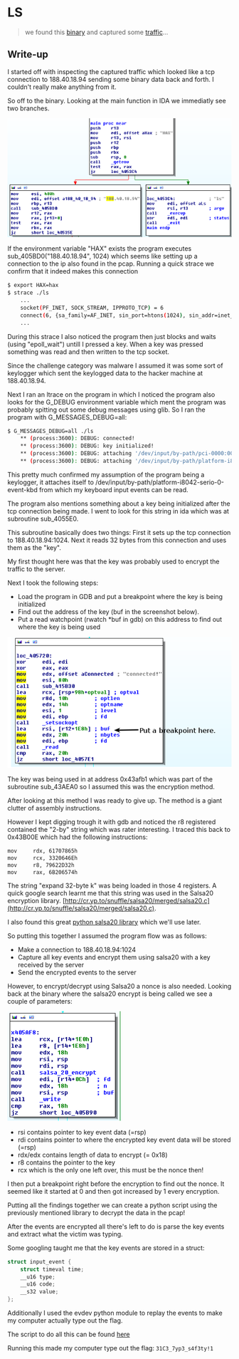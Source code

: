 LS
===

> we found this [binary](ls) and captured some [traffic](ls.pcap)...

## Write-up

I started off with inspecting the captured traffic which looked like a tcp connection to 188.40.18.94 sending some binary data back and forth. I couldn't really make anything from it.

So off to the binary. Looking at the main function in IDA we immediatly see two branches. 

![2 branches](screenshot1.png)

If the environment variable "HAX" exists the program executes sub_405BD0("188.40.18.94", 1024) which seems like setting up a connection to the ip also found in the pcap.
Running a quick strace we confirm that it indeed makes this connection

```bash
$ export HAX=hax
$ strace ./ls
	...
	socket(PF_INET, SOCK_STREAM, IPPROTO_TCP) = 6
	connect(6, {sa_family=AF_INET, sin_port=htons(1024), sin_addr=inet_addr("188.40.18.94")}, 16) = 0
	...
```

During this strace I also noticed the program then just blocks and waits (using "epoll_wait") untill I pressed a key. When a key was pressed something was read and then written to the tcp socket.

Since the challenge category was malware I assumed it was some sort of keylogger which sent the keylogged data to the hacker machine at 188.40.18.94.

Next I ran an ltrace on the program in which I noticed the program also looks for the G_DEBUG environment variable which ment the program was probably spitting out some debug messages using glib. So I ran the program with G_MESSAGES_DEBUG=all:
```bash
$ G_MESSAGES_DEBUG=all ./ls
	** (process:3600): DEBUG: connected!
	** (process:3600): DEBUG: key initialized!
	** (process:3600): DEBUG: attaching '/dev/input/by-path/pci-0000:00:1d.0-usb-0:1.6.1:1.0-event-kbd'
	** (process:3600): DEBUG: attaching '/dev/input/by-path/platform-i8042-serio-0-event-kbd'
```
This pretty much confirmed my assumption of the program being a keylogger, it attaches itself to /dev/input/by-path/platform-i8042-serio-0-event-kbd from which my keyboard input events can be read.

The program also mentions something about a key being initialized after the tcp connection being made. I went to look for this string in ida which was at subroutine sub_4055E0. 

This subroutine basically does two things:
First it sets up the tcp connection to 188.40.18.94:1024. Next it reads 32 bytes from this connection and uses them as the "key".

My first thought here was that the key was probably used to encrypt the traffic to the server. 

Next I took the following steps:
- Load the program in GDB and put a breakpoint where the key is being initialized
- Find out the address of the key (buf in the screenshot below). 
- Put a read watchpoint (rwatch *buf in gdb) on this address to find out where the key is being used

![screenshot2](screenshot2.png)

The key was being used in at address 0x43afb1 which was part of the subroutine sub_43AEA0 so I assumed this was the encryption method. 

After looking at this method I was ready to give up. The method is a giant clutter of assembly instructions. 

However I kept digging trough it with gdb and noticed the r8 registered contained the "2-by" string which was rater interesting. I traced this back to 0x43B00E which had the following instructions:
```
mov     rdx, 61707865h
mov     rcx, 3320646Eh
mov     r8, 79622D32h
mov     rax, 6B206574h
```

The string "expand 32-byte k" was being loaded in those 4 registers. A quick google search learnt me that this string was used in the Salsa20 encryption library. [http://cr.yp.to/snuffle/salsa20/merged/salsa20.c](http://cr.yp.to/snuffle/salsa20/merged/salsa20.c).

I also found this great [python salsa20 library](https://github.com/keybase/python-salsa20) which we'll use later.

So putting this together I assumed the program flow was as follows:
- Make a connection to 188.40.18.94:1024
- Capture all key events and encrypt them using salsa20 with a key received by the server
- Send the encrypted events to the server

However, to encrypt/decrypt using Salsa20 a nonce is also needed. 
Looking back at the binary where the salsa20 encrypt is being called we see a couple of parameters:

![screenshot3](screenshot3.png)
- rsi contains pointer to key event data (=rsp)
- rdi contains pointer to where the encrypted key event data will be stored (=rsp)
- rdx/edx contains length of data to encrypt (= 0x18)
- r8 contains the pointer to the key
- rcx which is the only one left over, this must be the nonce then!

I then put a breakpoint right before the encryption to find out the nonce. It seemed like it started at 0 and then got increased by 1 every encryption.

Putting all the findings together we can create a python script using the previously mentioned library to decrypt the data in the pcap!

After the events are encrypted all there's left to do is parse the key events and extract what the victim was typing.

Some googling taught me that the key events are stored in a struct:
```c
struct input_event {
	struct timeval time; 
	__u16 type; 
	__u16 code; 
	__s32 value;
};
```

Additionally I used the evdev python module to replay the events to make my computer actually type out the flag.

The script to do all this can be found [here](decrypt.py)

Running this made my computer type out the flag:
`31C3_7yp3_s4f3ty!1`
